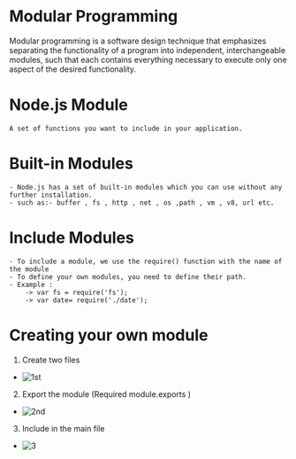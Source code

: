 # Modular Programming

Modular programming is a software design technique that emphasizes separating the functionality of a program into independent, interchangeable modules, such that each contains everything necessary to execute only one aspect of the desired functionality.

# Node.js Module

    A set of functions you want to include in your application.

# Built-in Modules

    - Node.js has a set of built-in modules which you can use without any further installation.
    - such as:- buffer , fs , http , net , os ,path , vm , v8, url etc.

# Include Modules

    - To include a module, we use the require() function with the name of the module
    - To define your own modules, you need to define their path.
    - Example :
        -> var fs = require('fs');
        -> var date= require('./date');

# Creating your own module
1. Create two files
- ![1st](https://user-images.githubusercontent.com/58983458/95645745-db69de80-0ae1-11eb-8416-d55239819aff.PNG)
2. Export the module (Required module.exports ) 
- ![2nd](https://user-images.githubusercontent.com/58983458/95645783-41eefc80-0ae2-11eb-8ae8-761618ed7f24.PNG)
3. Include in the main file
- ![3](https://user-images.githubusercontent.com/58983458/95645828-94c8b400-0ae2-11eb-99e5-bfbe32356174.PNG)

